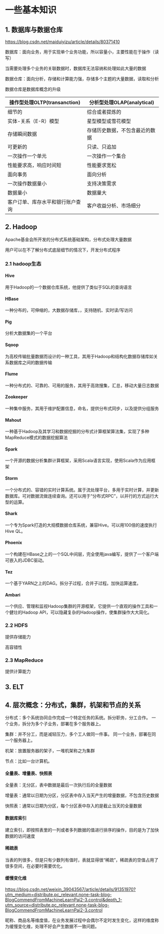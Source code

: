 # 一些基本知识

## 1. 数据库与数据仓库

https://blog.csdn.net/maiduiyizu/article/details/80371410

数据库：面向业务，用于实现单个业务功能，所以容量小，主要性能在于操作（读写）

当需要处理多个业务的关联数据时，数据库无法容纳和处理如此大量的数据

数据仓库：面向分析，存储和计算能力强，存储多个主题的大量数据，读取和分析

数据仓库是数据库概念的升级

| 操作型处理OLTP(transanction)     | 分析型处理OLAP(analytical)     |
| -------------------------------- | ------------------------------ |
| 细节的                           | 综合或者提炼的                 |
| 实体-关系（E-R）模型             | 星型模型或雪花模型             |
| 存储瞬间数据                     | 存储历史数据，不包含最近的数据 |
| 可更新的                         | 只读、只追加                   |
| 一次操作一个单元                 | 一次操作一个集合               |
| 性能要求高，响应时间短           | 性能要求宽松                   |
| 面向事务                         | 面向分析                       |
| 一次操作数据量小                 | 支持决策需求                   |
| 数据量小                         | 数据量大                       |
| 客户订单、库存水平和银行账户查询 | 客户收益分析、市场细分         |



## 2. Hadoop

Apache基金会所开发的分布式系统基础架构，分布式处理大量数据

用户可以在不了解分布式底层细节的情况下，开发分布式程序

### 2.1 hadoop生态

#### Hive

用于Hadoop的一个数据仓库系统，他提供了类似于SQL的查询语言

#### HBase

一种分布的，可伸缩的，大数据存储库，，支持随机、实时读/写访问

#### Pig

分析大数据集的一个平台

#### Sqoop

为高校传输批量数据而设计的一种工具，其用于Hadoop和结构化数据存储库如关系数据库之间的数据传输

#### Flume

一种分布式的、可靠的、可用的服务，其用于高效搜集，汇总，移动大量日志数据

#### Zookeeper

一种集中服务，其用于维护配置信息，命名，提供分布式同步，以及提供分组服务

#### Mahout

一种基于Hadoop及其学习和数据挖掘的分布式计算框架算法集，实现了多种MapReduce模式的数据挖掘算法

#### Spark

一个开源的数据分析集群计算框架，采用Scala语言实现，使用Scala作为应用框架

#### Storm

一个分布式的、容错的实时计算系统。属于流处理平台，多用于实时计算，并更新数据库。可对数据流做连续查询。还可以用于“分布式RPC”，以并行的方式运行大型的运算。

#### Shark

一个专为Spark打造的大规模数据仓库系统，兼容Hive。可以用100倍的速度执行Hive QL。

#### Phoenix

一个构建在HBase之上的一个SQL中间层，完全使用java编写，提供了一个客户端可嵌入的JDBC驱动。

#### Tez

一个基于YARN之上的DAG。拆分子过程，合并子过程。加快运算速度。

#### Ambari

一个供应、管理和监视Hadoop集群的开源框架，它提供一个直观的操作工具和一个健壮的Hadoop API，可以隐藏复杂的Hadoop操作，使集群操作大大简化。

### 2.2 HDFS

提供存储能力

高容错性

### 2.3 MapReduce

提供计算能力







## 3. ELT







## 4. 层次概念：分布式，集群，机架和节点的关系

分布式：多个系统协同合作完成一个特定任务的系统。拆分职务，分工合作。
一个业务，拆分为多个子业务，部署在多个服务器上。

集群：并不分工，而是减轻压力，多个工人做同一件事。
同一个业务，部署在同一个服务器上。

机架：放置服务器的架子，一堆机架称之为集群

节点：比如一台计算机。







#### 全量表、增量表、快照表

全量表：无分区，表中数据是最后一次执行后的全量数据

增量表：通常以日期为分区，分区表中存入当天产生的增量数据，不包含历史数据

快照表：通常以日期为分区，每个分区表中存入的是截止当天的全量数据



#### 数据库索引

建立索引，即按照表里的一列或者多列数据的值进行排序的操作，目的是为了加快数据的访问速度


#### 稀疏表
当表的列很多，但是只有少数列有值时，表就显得很“稀疏”，稀疏表的空值占用了很多空间，在必要时需要优化。



#### 缓慢变化维

https://blog.csdn.net/weixin_39043567/article/details/91351970?utm_medium=distribute.pc_relevant.none-task-blog-BlogCommendFromMachineLearnPai2-3.control&depth_1-utm_source=distribute.pc_relevant.none-task-blog-BlogCommendFromMachineLearnPai2-3.control

昵称、商品名等维度值，在业务发展过程中会偶尔不定时发生变化，这样的维度称为缓慢变化维，处理不好会产生数据不一致问题。

